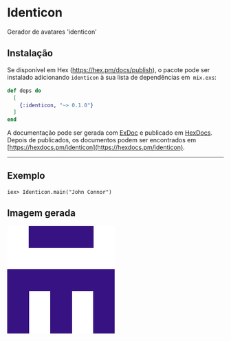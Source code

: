 # Identicon

Gerador de avatares 'identicon'

## Instalação

Se disponível em Hex (https://hex.pm/docs/publish), o pacote pode ser instalado
adicionando `identicon` à sua lista de dependências em` mix.exs`:

```elixir
def deps do
  [
    {:identicon, "~> 0.1.0"}
  ]
end
```

A documentação pode ser gerada com [ExDoc](https://github.com/elixir-lang/ex_doc)
e publicado em [HexDocs](https://hexdocs.pm). Depois de publicados, os documentos podem
ser encontrados em [https://hexdocs.pm/identicon](https://hexdocs.pm/identicon).


---

## Exemplo
    iex> Identicon.main("John Connor")
## Imagem gerada
![Imagem Identicon gearada](https://github.com/wagncarv/Identicon/blob/master/John%20Connor.png)
